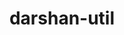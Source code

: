 ---
title: "darshan-util"
layout: cache
categories: [package, v0.18.1]
meta: {"versions": ["3.3.1"], "compilers": ["gcc@=7.5.0"], "oss": ["ubuntu18.04"], "platforms": ["linux"], "targets": ["x86_64"], "stacks": ["data-vis-sdk", "e4s", "root"], "num_specs": 1, "num_specs_by_stack": {"e4s": 1, "root": 1, "data-vis-sdk": 1}}
spec_details: [{"hash": "7nipbgdyrhvbpkozrcjwzg7xq2rw7feq", "compiler": "gcc@=7.5.0", "versions": ["3.3.1"], "os": "ubuntu18.04", "platform": "linux", "target": "x86_64", "variants": ["~apmpi", "~apxc", "~bzip2"], "stacks": ["e4s", "root", "data-vis-sdk"], "size": "-", "tarball": "https://binaries.spack.io/v0.18.1/build_cache/linux-ubuntu18.04-x86_64/gcc-7.5.0/darshan-util-3.3.1/linux-ubuntu18.04-x86_64-gcc-7.5.0-darshan-util-3.3.1-7nipbgdyrhvbpkozrcjwzg7xq2rw7feq.spack"}]
---